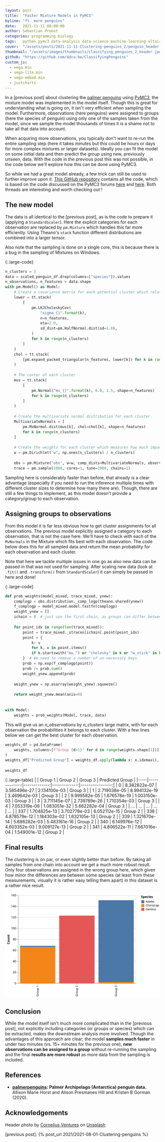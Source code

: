 ```yaml
---
layout: post
title:  "Faster Mixture Models in PyMC3"
byline: "ft. more penguins"
date:   2021-11-11 08:00:00
author: Sebastian Proost
categories: programming biology
tags:	python pymc3 data-analysis data-science machine-learning altair biology
cover:  "/assets/posts/2021-11-11-Clustering-penguins_2/penguin_header.jpg"
thumbnail: "/assets/images/thumbnails/classifying_penguins_2_header.jpg"
github: "https://github.com/4dcu-be/ClassifyingPenguins"
custom_js:
  - vega.min
  - vega-lite.min
  - vega-embed.min
  - justcharts
---
```


In a [previous post] about clustering the [palmer penguins] using [PyMC3], the mixture model was implemented in the model itself. 
Though this is great for understanding what is going on, it isn't very efficient when sampling the model. Furthermore, 
observations (here penguins) were assigned to groups (here the species of penguin) using only one of the samples taken 
from the model, since we sample the model thousands of times it is a shame not to take all that data into account. 

When acquiring more observations, you typically don't want to re-run the entire sampling step (here it takes minutes
but this could be hours or days for more complex mixtures or larger datasets). Ideally you can fit the model on some 
initial data and then predict the group using new, previously unseen, data. With the code in the previous post this 
was not possible, in the code below we'll explore how this can be done using PyMC3.

So while we had a great model already, a few trick can still be used to further improve upon it. 
[This GitHub repository] contains all the code, which is based on the code discussed on the PyMC3 forums 
[here](https://discourse.pymc.io/t/properly-sampling-mixture-models/986/7) and 
[here](https://discourse.pymc.io/t/get-probability-of-parameter-given-new-data/2511/2). Both threads are interesting
and worth checking out !

## The new model

The data is all identical to the [previous post], as is the code to prepare it (applying a ```StandardScaler```). Here
the explicit categories for each observation are replaced by ```pm.Mixture``` which handles this far more efficiently.
Using Theano's ```stack``` function different distributions are combined into a larger tensor. 

Also note that the sampling is done on a single core, this is because there is a bug in the sampling of Mixtures on 
Windows.

{:.large-code}
```python
n_clusters = 3
data = scaled_penguin_df.drop(columns=["species"]).values
n_observations, n_features = data.shape
with pm.Model() as Model:
    # Create a covariance matrix for each potential cluster which relates all features of our data
    lower = tt.stack(
        [
            pm.LKJCholeskyCov(
                "sigma_{}".format(k),
                n=n_features,
                eta=2.0,
                sd_dist=pm.HalfNormal.dist(sd=1.0),
            )
            for k in range(n_clusters)
        ]
    )
    chol = tt.stack(
        [pm.expand_packed_triangular(n_features, lower[k]) for k in range(n_clusters)]
    )

    # The center of each cluster
    mus = tt.stack(
        [
            pm.Normal("mu_{}".format(k), 0.0, 1.5, shape=n_features)
            for k in range(n_clusters)
        ]
    )

    # Create the multivariate normal distribution for each cluster
    MultivariateNormals = [
        pm.MvNormal.dist(mus[k], chol=chol[k], shape=n_features)
        for k in range(n_clusters)
    ]

    # Create the weights for each cluster which measures how much impact they have
    w = pm.Dirichlet("w", np.ones(n_clusters) / n_clusters)

    obs = pm.Mixture("obs", w=w, comp_dists=MultivariateNormals, observed=data)
    trace = pm.sample(2000, cores=1, tune=2000, chains=1)
```

Sampling here is considerably faster than before, that already is a clear advantage (especially if you need to run
the inference multiple times with different cluster sizes to determine how many there are). Though,
there are still a few things to implement, as this model doesn't provide a category/group to each observation.

## Assigning groups to observations

From this model it is far less obvious how to get cluster assignments for all observations. The previous model 
explicitly assigned a category to each observation, that is not the case here. We'll have to check with each of 
the ```MvNormals``` in the Mixture which fits best with each observation. The code below does this for all sampled data
and return the mean probability for each observation and each cluster.

Note that here we tackle multiple issues in one go as also new data can be passed in that was not used for 
sampling. After scaling new data (look at ```.fit()``` and ```.transform()``` from ```StandardScaler```) it can simply
be passed in here and done! 


{:.large-code}
```python
def prob_weights(model_mixed, trace_mixed, ynew):
    complogp = obs.distribution._comp_logp(theano.shared(ynew))
    f_complogp = model_mixed.model.fastfn(complogp)
    weight_ynew = []
    ichain = 0  # just use the first chain, as groups can differ between chains you can't mix them

    for point_idx in range(len(trace_mixed)):
        point = trace_mixed._straces[ichain].point(point_idx)
        point = {
            k: v
            for k, v in point.items()
            if k.startswith("mu_") or "cholesky" in k or "w_stick" in k
        }  # We need to remove a number of un-necessary keys.
        prob = np.exp(f_complogp(point))
        prob /= prob.sum()
        weight_ynew.append(prob)

    weight_ynew = np.asarray(weight_ynew).squeeze()

    return weight_ynew.mean(axis=0)


with Model:
    weights = prob_weights(Model, trace, data)
```

This will give us an *n_observations* by *n_clusters* large matrix, with for each observation the probabilities it belongs
to each cluster. With a few lines below we can get the best cluster for each observation.

```python
weights_df = pd.DataFrame(
    weights, columns=[f"Group {d+1}" for d in range(weights.shape[1])]
)
weights_df["Predicted Group"] = weights_df.apply(lambda x: x.idxmax(), axis=1)

weights_df
```

{:.large-table}
|     |      Group 1 |      Group 2 |      Group 3 | Predicted Group |
|----:|-------------:|-------------:|-------------:|----------------:|
|   0 | 8.382822e-07 | 3.585496e-27 | 2.134100e-03 |         Group 3 |
|   1 | 2.719038e-05 | 8.994132e-19 | 3.469642e-03 |         Group 3 |
|   2 | 9.999582e-05 | 1.876578e-19 | 1.003150e-03 |         Group 3 |
|   3 | 3.711145e-07 | 2.739789e-26 | 1.710354e-03 |         Group 3 |
|   4 | 7.053319e-08 | 1.083051e-32 | 5.662282e-04 |         Group 3 |
| ... |          ... |          ... |          ... |             ... |
| 337 | 1.704825e-13 | 3.702778e-03 | 6.052112e-15 |         Group 2 |
| 338 | 4.878579e-12 | 1.184303e-02 | 1.632105e-13 |         Group 2 |
| 339 | 1.321670e-14 | 5.686282e-03 | 5.483161e-16 |         Group 2 |
| 340 | 6.149976e-12 | 4.603352e-03 | 9.009127e-13 |         Group 2 |
| 341 | 4.806522e-11 | 7.667016e-04 | 1.549001e-12 |         Group 2 |

## Final results

The clustering is on par, or even slightly better than before. By taking all samples from one chain into account we
get a much more robust result. Only four observations are assigned in the wrong group here, which given how minor the 
differences are between some species (at least from these measurements, visually it is rather easy telling them apart) 
in this dataset is a rather nice result.

[![Final model, samples faster and can be used to assign groups to unseen data](/assets/posts/2021-11-11-Clustering-penguins_2/clustering_results.svg)](/assets/posts/2021-11-11-Clustering-penguins_2/clustering_results.json)

## Conclusion

While the model itself isn't much more complicated than in the [previous post], not explicitly including categories
(or groups or species) which can be extracted, makes the downstream analysis more involved. Though the advantages of
this approach are clear; the model **samples much faster** in under two minutes (vs. 15+ minutes for the previous one), 
**new observations can be assigned to a group** without re-running the sampling and the final **results are more robust**
as more data from the sampling is included.


## References

  * **[palmerpenguins](https://allisonhorst.github.io/palmerpenguins/): Palmer Archipelago (Antarctica) penguin data.** Allison Marie Horst and Alison Presmanes Hill and Kristen 
B Gorman (2020).

## Acknowledgements

Header photo by [Cornelius Ventures](https://unsplash.com/@corneliusventures) on [Unsplash](https://unsplash.com/s/photos/penguin)
  

[PyMC3]: https://docs.pymc.io/
[this GitHub repository]: https://github.com/4dcu-be/ClassifyingPenguins
[GitHub repo]: https://github.com/4dcu-be/ClassifyingPenguins
[palmer penguins]: https://allisonhorst.github.io/palmerpenguins/
[previous post]: {% post_url 2021/2021-08-01-Clustering-penguins %}
